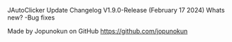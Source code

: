 JAutoClicker Update Changelog V1.9.0-Release (February 17 2024)
Whats new?
-Bug fixes

Made by Jopunokun on GitHub
https://github.com/jopunokun
